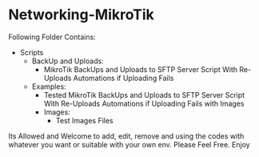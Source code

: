 # Networking-MikroTik
Following Folder Contains:
* Scripts
  - BackUp and Uploads:
    - MikroTik BackUps and Uploads to SFTP Server Script With Re-Uploads Automations if Uploading Fails
  - Examples:
    - Tested MikroTik BackUps and Uploads to SFTP Server Script With Re-Uploads Automations if Uploading Fails with Images
    - Images:
      - Test Images Files

Its Allowed and Welcome to add, edit, remove and using the codes with whatever you want or suitable with your own env. 
Please Feel Free. Enjoy
